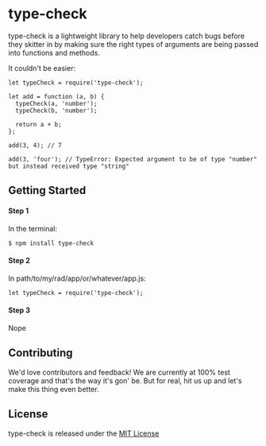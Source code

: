 # type-check

type-check is a lightweight library to help developers catch bugs before they skitter in by making sure the right types of arguments are being passed into functions and methods.

It couldn't be easier:

```
let typeCheck = require('type-check');

let add = function (a, b) {
  typeCheck(a, 'number');
  typeCheck(b, 'number');

  return a + b;
};

add(3, 4); // 7

add(3, 'four'); // TypeError: Expected argument to be of type "number" but instead received type "string"
```
## Getting Started

#### Step 1
In the terminal:
```
$ npm install type-check
```
#### Step 2
In path/to/my/rad/app/or/whatever/app.js:
```
let typeCheck = require('type-check');
```
#### Step 3
Nope

## Contributing
We'd love contributors and feedback! We are currently at 100% test coverage and that's the way it's gon' be. But for real, hit us up and let's make this thing even better.

## License
type-check is released under the [MIT License](https://opensource.org/licenses/MIT)
